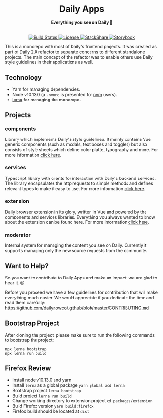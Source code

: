 <div align="center">
  <h1>Daily Apps</h1>
  <strong>Everything you see on Daily 👀</strong>
</div>
<br>
<p align="center">
  <a href="https://circleci.com/gh/dailynowco/daily-apps">
    <img src="https://img.shields.io/circleci/build/github/dailynowco/daily-apps/master.svg" alt="Build Status">
  </a>
  <a href="https://github.com/dailynowco/daily-apps/blob/master/LICENSE">
    <img src="https://img.shields.io/github/license/dailynowco/daily-apps.svg" alt="License">
  </a>
  <a href="https://stackshare.io/daily/daily">
    <img src="http://img.shields.io/badge/tech-stack-0690fa.svg?style=flat" alt="StackShare">
  </a>
  <a href="https://storybook.dailynow.co">
    <img src="https://cdn.jsdelivr.net/gh/storybookjs/brand@master/badge/badge-storybook.svg" alt="Storybook">
  </a>
</p>

This is a monorepo with most of Daily's frontend projects. It was created as part of Daily 2.0 refactor to separate concerns to different standalone projects. The main concept of the refactor was to enable others use Daily style guidelines in their applications as well.

## Technology

* Yarn for managing dependencies.
* Node v10.13.0 (a `.nvmrc` is presented for [nvm](https://github.com/nvm-sh/nvm) users).
* [lerna](https://github.com/lerna/lerna) for managing the monorepo.

## Projects

### components

Library which implements Daily's style guidelines.
It mainly contains Vue generic components (such as modals, text boxes and toggles) but also consists of style sheets which define color platte, typography and more.
For more information [click here](https://github.com/dailynowco/daily-apps/tree/master/packages/components).

### services

Typescript library with clients for interaction with Daily's backend services.
The library encapsulates the http requests to simple methods and defines relevant types to make it easy to use.
For more information [click here](https://github.com/dailynowco/daily-apps/tree/master/packages/services).

### extension

Daily browser extension in its glory, written in Vue and powered by the components and services libraries.
Everything you always wanted to know about the extension can be found here.
For more information [click here](https://github.com/dailynowco/daily-apps/tree/master/packages/extension).

### moderator

Internal system for managing the content you see on Daily.
Currently it supports managing only the new source requests from the community.

## Want to Help?

So you want to contribute to Daily Apps and make an impact, we are glad to hear it. :heart_eyes:

Before you proceed we have a few guidelines for contribution that will make everything much easier.
We would appreciate if you dedicate the time and read them carefully:
https://github.com/dailynowco/.github/blob/master/CONTRIBUTING.md

## Bootstrap Project

After cloning the project, please make sure to run the following commands to bootstrap the project:
```
npx lerna bootstrap
npx lerna run build
```

## Firefox Review

* Install node v10.13.0 and yarn
* Install `lerna` as a global package `yarn global add lerna` 
* Bootstrap project `lerna bootstrap`
* Build project `lerna run build`
* Change working directory to extension project `cd packages/extension`
* Build Firefox version `yarn build:firefox`
* Firefox build should be located at `dist`

